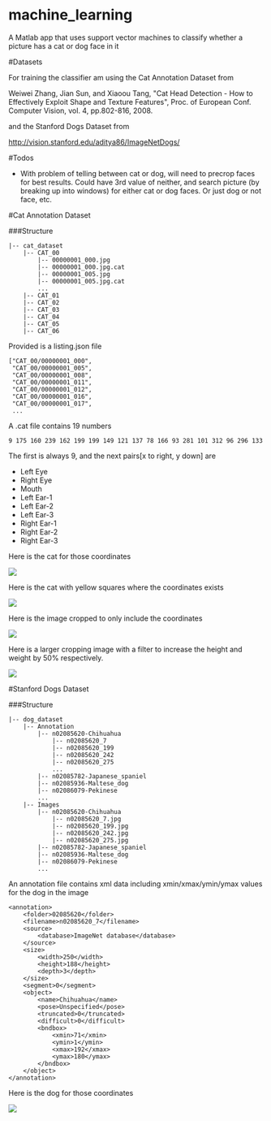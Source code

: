 # machine_learning
A Matlab app that uses support vector machines to classify whether a picture has a cat or dog face in it


#Datasets

For training the classifier am using the Cat Annotation Dataset from 

Weiwei Zhang, Jian Sun, and Xiaoou Tang, "Cat Head Detection - How to Effectively Exploit Shape and Texture Features", Proc. of European Conf. Computer Vision, vol. 4, pp.802-816, 2008.

and the Stanford Dogs Dataset from 

http://vision.stanford.edu/aditya86/ImageNetDogs/

#Todos

- With problem of telling between cat or dog, will need to precrop faces for best results. Could have 3rd value of neither, and search picture (by breaking up into windows) for either cat or dog faces. Or just dog or not face, etc.



#Cat Annotation Dataset

###Structure

    |-- cat_dataset
        |-- CAT_00
            |-- 00000001_000.jpg
            |-- 00000001_000.jpg.cat
            |-- 00000001_005.jpg
            |-- 00000001_005.jpg.cat
            ...
        |-- CAT_01
        |-- CAT_02
        |-- CAT_03
        |-- CAT_04
        |-- CAT_05
        |-- CAT_06

Provided is a listing.json file 

    ["CAT_00/00000001_000",
     "CAT_00/00000001_005",
     "CAT_00/00000001_008",
     "CAT_00/00000001_011",
     "CAT_00/00000001_012",
     "CAT_00/00000001_016",
     "CAT_00/00000001_017",
     ...

A .cat file contains 19 numbers

    9 175 160 239 162 199 199 149 121 137 78 166 93 281 101 312 96 296 133 

The first is always 9, and the next pairs[x to right, y down] are 

- Left Eye
- Right Eye
- Mouth
- Left Ear-1
- Left Ear-2
- Left Ear-3
- Right Ear-1
- Right Ear-2
- Right Ear-3

Here is the cat for those coordinates


![](readme_cat.jpg)


Here is the cat with yellow squares where the coordinates exists


![](readme_cat_dots.jpg)


Here is the image cropped to only include the coordinates

![](readme_cat_cropped.jpg)

Here is a larger cropping image with a filter to increase the height and weight by 50% respectively.

![](readme_cat_larger_cropped.jpg)

#Stanford Dogs Dataset

###Structure

    |-- dog_dataset
        |-- Annotation
            |-- n02085620-Chihuahua
                |-- n02085620_7
                |-- n02085620_199
                |-- n02085620_242
                |-- n02085620_275
                ...
            |-- n02085782-Japanese_spaniel
            |-- n02085936-Maltese_dog
            |-- n02086079-Pekinese
            ... 
        |-- Images
            |-- n02085620-Chihuahua
                |-- n02085620_7.jpg
                |-- n02085620_199.jpg
                |-- n02085620_242.jpg
                |-- n02085620_275.jpg
            |-- n02085782-Japanese_spaniel
            |-- n02085936-Maltese_dog
            |-- n02086079-Pekinese
            ... 


An annotation file contains xml data including xmin/xmax/ymin/ymax values for the dog in the image

    <annotation>
        <folder>02085620</folder>
        <filename>n02085620_7</filename>
        <source>
            <database>ImageNet database</database>
        </source>
        <size>
            <width>250</width>
            <height>188</height>
            <depth>3</depth>
        </size>
        <segment>0</segment>
        <object>
            <name>Chihuahua</name>
            <pose>Unspecified</pose>
            <truncated>0</truncated>
            <difficult>0</difficult>
            <bndbox>
                <xmin>71</xmin>
                <ymin>1</ymin>
                <xmax>192</xmax>
                <ymax>180</ymax>
            </bndbox>
        </object>
    </annotation>

Here is the dog for those coordinates

![](readme_dog.jpg)
